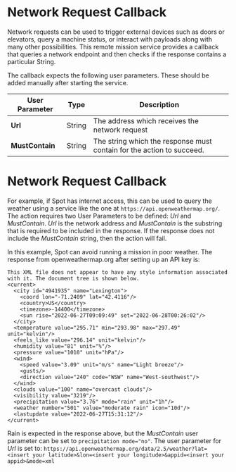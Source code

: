 <!--
Copyright (c) 2023 Boston Dynamics, Inc.  All rights reserved.

Downloading, reproducing, distributing or otherwise using the SDK Software
is subject to the terms and conditions of the Boston Dynamics Software
Development Kit License (20191101-BDSDK-SL).
-->

# Network Request Callback

Network requests can be used to trigger external devices such as doors or elevators, query a machine status, or interact with payloads along with many other possibilities. This remote mission service provides a callback that queries a network endpoint and then checks if the response contains a particular String.

The callback expects the following user parameters. These should be added manually after starting the service.

| User Parameter  | Type   | Description                                                           |
| --------------- | ------ | --------------------------------------------------------------------- |
| **Url**         | String | The address which receives the network request                        |
| **MustContain** | String | The string which the response must contain for the action to succeed. |

# Network Request Callback

For example, if Spot has internet access, this can be used to query the weather using a service like the one at `https://api.openweathermap.org/`. The action requires two User Parameters to be defined: _Url_ and _MustContain_. _Url_ is the network address and _MustContain_ is the substring that is required to be included in the response. If the response does not include the _MustContain_ string, then the action will fail.

In this example, Spot can avoid running a mission in poor weather. The response from openweathermap.org after setting up an API key is:

```
This XML file does not appear to have any style information associated with it. The document tree is shown below.
<current>
  <city id="4941935" name="Lexington">
    <coord lon="-71.2409" lat="42.4116"/>
    <country>US</country>
    <timezone>-14400</timezone>
    <sun rise="2022-06-27T09:09:49" set="2022-06-28T00:26:02"/>
  </city>
  <temperature value="295.71" min="293.98" max="297.49" unit="kelvin"/>
  <feels_like value="296.14" unit="kelvin"/>
  <humidity value="81" unit="%"/>
  <pressure value="1010" unit="hPa"/>
  <wind>
    <speed value="3.09" unit="m/s" name="Light breeze"/>
    <gusts/>
    <direction value="240" code="WSW" name="West-southwest"/>
  </wind>
  <clouds value="100" name="overcast clouds"/>
  <visibility value="3219"/>
  <precipitation value="3.76" mode="rain" unit="1h"/>
  <weather number="501" value="moderate rain" icon="10d"/>
  <lastupdate value="2022-06-27T15:31:12"/>
</current>
```

Rain is expected in the response above, but the _MustContain_ user parameter can be set to `precipitation mode="no"`.
The user parameter for _Url_ is set to: `https://api.openweathermap.org/data/2.5/weather?lat=<insert your latitude>&lon=<insert your longitude>&appid=<insert your appid>&mode=xml`

